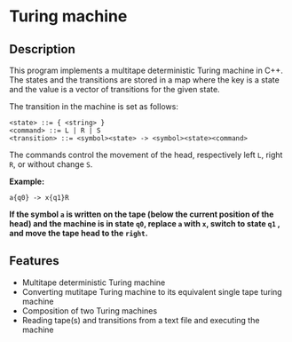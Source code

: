 # Turing machine
## Description
This program implements a multitape deterministic Turing machine in C++. The states and the transitions are stored in a map where the key is a state and the value is a vector of transitions for the given state.

The transition in the machine is set as follows:
```
<state> ::= { <string> }
<command> ::= L | R | S
<transition> ::= <symbol><state> -> <symbol><state><command>
```
The commands control the movement of the head, respectively left ```L```, right ```R```, or without change ```S```.

**Example:**
```
a{q0} -> x{q1}R
```

**If the symbol ```a``` is written on the tape (below the current position of the head) and the machine is in state ```q0```, replace ```a``` with ```x```, switch to state ```q1``` , and move the tape head to the ```right```.**

## Features
* Multitape deterministic Turing machine
* Converting mutitape Turing machine to its equivalent single tape turing machine
* Composition of two Turing machines
* Reading tape(s) and transitions from a text file and executing the machine

